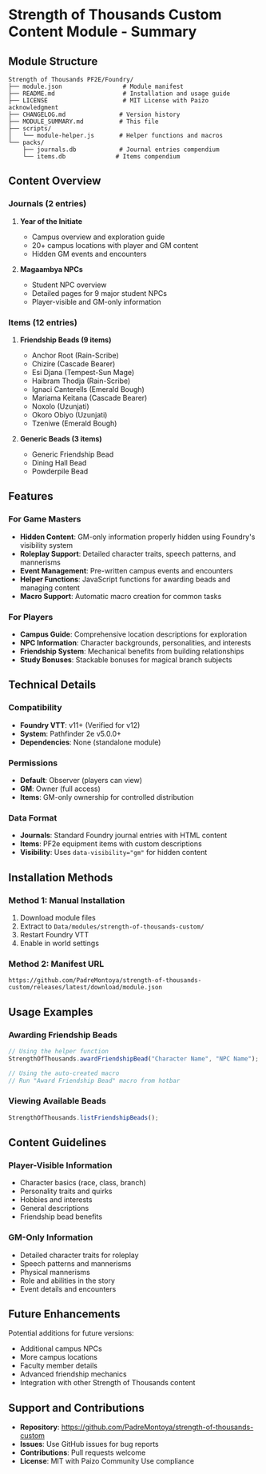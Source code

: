 # Strength of Thousands Custom Content Module - Summary

## Module Structure

```
Strength of Thousands PF2E/Foundry/
├── module.json                 # Module manifest
├── README.md                   # Installation and usage guide
├── LICENSE                     # MIT License with Paizo acknowledgment
├── CHANGELOG.md               # Version history
├── MODULE_SUMMARY.md          # This file
├── scripts/
│   └── module-helper.js       # Helper functions and macros
└── packs/
    ├── journals.db            # Journal entries compendium
    └── items.db              # Items compendium
```

## Content Overview

### Journals (2 entries)
1. **Year of the Initiate**
   - Campus overview and exploration guide
   - 20+ campus locations with player and GM content
   - Hidden GM events and encounters

2. **Magaambya NPCs**
   - Student NPC overview
   - Detailed pages for 9 major student NPCs
   - Player-visible and GM-only information

### Items (12 entries)
1. **Friendship Beads (9 items)**
   - Anchor Root (Rain-Scribe)
   - Chizire (Cascade Bearer)
   - Esi Djana (Tempest-Sun Mage)
   - Haibram Thodja (Rain-Scribe)
   - Ignaci Canterells (Emerald Bough)
   - Mariama Keitana (Cascade Bearer)
   - Noxolo (Uzunjati)
   - Okoro Obiyo (Uzunjati)
   - Tzeniwe (Emerald Bough)

2. **Generic Beads (3 items)**
   - Generic Friendship Bead
   - Dining Hall Bead
   - Powderpile Bead

## Features

### For Game Masters
- **Hidden Content**: GM-only information properly hidden using Foundry's visibility system
- **Roleplay Support**: Detailed character traits, speech patterns, and mannerisms
- **Event Management**: Pre-written campus events and encounters
- **Helper Functions**: JavaScript functions for awarding beads and managing content
- **Macro Support**: Automatic macro creation for common tasks

### For Players
- **Campus Guide**: Comprehensive location descriptions for exploration
- **NPC Information**: Character backgrounds, personalities, and interests
- **Friendship System**: Mechanical benefits from building relationships
- **Study Bonuses**: Stackable bonuses for magical branch subjects

## Technical Details

### Compatibility
- **Foundry VTT**: v11+ (Verified for v12)
- **System**: Pathfinder 2e v5.0.0+
- **Dependencies**: None (standalone module)

### Permissions
- **Default**: Observer (players can view)
- **GM**: Owner (full access)
- **Items**: GM-only ownership for controlled distribution

### Data Format
- **Journals**: Standard Foundry journal entries with HTML content
- **Items**: PF2e equipment items with custom descriptions
- **Visibility**: Uses `data-visibility="gm"` for hidden content

## Installation Methods

### Method 1: Manual Installation
1. Download module files
2. Extract to `Data/modules/strength-of-thousands-custom/`
3. Restart Foundry VTT
4. Enable in world settings

### Method 2: Manifest URL
```
https://github.com/PadreMontoya/strength-of-thousands-custom/releases/latest/download/module.json
```

## Usage Examples

### Awarding Friendship Beads
```javascript
// Using the helper function
StrengthOfThousands.awardFriendshipBead("Character Name", "NPC Name");

// Using the auto-created macro
// Run "Award Friendship Bead" macro from hotbar
```

### Viewing Available Beads
```javascript
StrengthOfThousands.listFriendshipBeads();
```

## Content Guidelines

### Player-Visible Information
- Character basics (race, class, branch)
- Personality traits and quirks
- Hobbies and interests
- General descriptions
- Friendship bead benefits

### GM-Only Information
- Detailed character traits for roleplay
- Speech patterns and mannerisms
- Physical mannerisms
- Role and abilities in the story
- Event details and encounters

## Future Enhancements

Potential additions for future versions:
- Additional campus NPCs
- More campus locations
- Faculty member details
- Advanced friendship mechanics
- Integration with other Strength of Thousands content

## Support and Contributions

- **Repository**: https://github.com/PadreMontoya/strength-of-thousands-custom
- **Issues**: Use GitHub issues for bug reports
- **Contributions**: Pull requests welcome
- **License**: MIT with Paizo Community Use compliance
